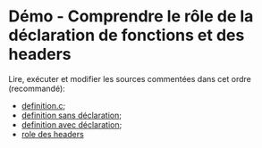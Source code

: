 # Démo - Comprendre le rôle de la déclaration de fonctions et des headers

Lire, exécuter et modifier les sources commentées dans cet ordre (recommandé):

- [definition.c](./definition.c);
- [definition sans déclaration](./definition-sans-declaration.c);
- [definition avec déclaration](./definition-avec-declaration.c);
- [role des headers](./role-headers.c)